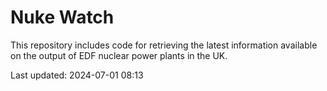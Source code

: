 # Nuke Watch

This repository includes code for retrieving the latest information available on the output of EDF nuclear power plants in the UK.

Last updated: 2024-07-01 08:13
